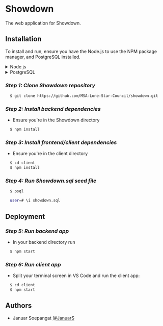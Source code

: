 
# Showdown

The web application for Showdown.

## Installation
To install and run, ensure you have the Node.js to use the NPM package manager, and PostgreSQL installed.
<details>
<summary>Node.js</summary>
For Mac users:
https://www.youtube.com/watch?v=DeCTDksI4EE

For Windows users:
https://www.youtube.com/watch?v=Wm7WoLFNXMk

</details>

<details>
<summary>PostgreSQL</summary>
For Mac users:
https://www.youtube.com/watch?v=eozE4lM0MRE

For Windows users:
https://www.youtube.com/watch?v=Xsl9qQ02Cwc

</details>

### *Step 1: Clone Showdown repository*

```bash
  $ git clone https://github.com/MSA-Lone-Star-Council/showdown.git
```

### *Step 2: Install backend dependencies*
- Ensure you're in the Showdown directory
```bash
  $ npm install
```

### *Step 3: Install frontend/client dependencies*
- Ensure you're in the client directory
```bash
  $ cd client
  $ npm install
```

### *Step 4: Run Showdown.sql seed file*
```bash
  $ psql

  user=# \i showdown.sql
```
## Deployment

### *Step 5: Run backend app*
- In your backend directory run
```bash
  $ npm start
```

### *Step 6: Run client app*
- Split your terminal screen in VS Code and run the client app: 
```bash
  $ cd client
  $ npm start
```
## Authors

- Januar Soepangat [@JanuarS](https://www.github.com/JanuarS)

